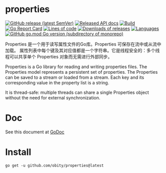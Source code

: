 # properties

[![GitHub release (latest SemVer)](https://img.shields.io/github/v/release/obity/properties?color=peru)](https://github.com/obity/properties/releases/latest)
[![Released API docs](https://img.shields.io/badge/godoc-reference-blue)](github.com/obity/properties)
[![Build](https://img.shields.io/github/workflow/status/obity/properties/Go.svg)](#)
[![Go Report Card](https://goreportcard.com/badge/github.com/obity/properties?color=pink)](https://goreportcard.com/report/github.com/obity/properties)
[![Lines of code](https://img.shields.io/tokei/lines/github/obity/properties.svg?color=beige)](#)
[![Downloads of releases](https://img.shields.io/github/downloads/obity/properties/total.svg?color=lavender)](https://github.com/obity/properties/releases/latest)
[![Languages](https://img.shields.io/github/languages/top/obity/properties.svg?color=yellow)](#)
[![GitHub go.mod Go version (subdirectory of monorepo)](https://img.shields.io/github/go-mod/go-version/obity/properties)](#)

Properties 是一个用于读写属性文件的Go库。Properties 可保存在流中或从流中加载。
属性列表中每个键及其对应值都是一个字符串。它是线程安全的：多个线程可以共享单个 Properties 对象而无需进行外部同步。

Properties is a Go library for reading and writing properties files.
The Properties model represents a persistent set of properties. The Properties can be saved to a stream or loaded from a stream. Each key and its corresponding value in the property list is a string.

It is thread-safe: multiple threads can share a single Properties object without the need for external synchronization.

# Doc

See this document at [GoDoc](https://pkg.go.dev/github.com/obity/properties)

# Install
    
    go get -u github.com/obity/properties@latest

